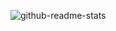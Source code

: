 <!--
<p align="left">
  <img alt="github stats" height="150px" src="https://github-readme-stats.vercel.app/api?username=I-Keima&theme=jolly"/>
  <img alt="Top Langs" height="150px" src="https://github-readme-stats.vercel.app/api/top-langs/?username=I-Keima&layout=compact&theme=jolly"/>
</p>

[![trophy](https://github-profile-trophy.vercel.app/?username=I-Keima&theme=dark_lover&column=7
)](https://github.com/ryo-ma/github-profile-trophy)



**I-Keima/I-Keima** is a ✨ _special_ ✨ repository because its `README.md` (this file) appears on your GitHub profile.

Here are some ideas to get you started:

- 🔭 I’m currently working on ...
- 🌱 I’m currently learning ...
- 👯 I’m looking to collaborate on ...
- 🤔 I’m looking for help with ...
- 💬 Ask me about ...
- 📫 How to reach me: ...
- 😄 Pronouns: ...
- ⚡ Fun fact: ...
-->
![github-readme-stats](https://github-readme-stats-rho-nine-62.vercel.app/api/?username=SNQ-2001)

